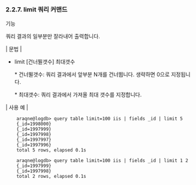 ### 2.2.7. limit 쿼리 커맨드

기능

쿼리 결과의 일부분만 잘라내어 출력합니다.

\| 문법 \|

* limit [건너뛸갯수] 최대갯수

    \* 건너뛸갯수: 쿼리 결과에서 앞부분 N개를 건너뜁니다. 생략하면 0으로 지정됩니다.
    
    \* 최대갯수: 쿼리 결과에서 가져올 최대 갯수를 지정합니다.

\| 사용 예 \|

~~~
    araqne@logdb> query table limit=100 iis | fields _id | limit 5
    {_id=1998000}
    {_id=1997999}
    {_id=1997998}
    {_id=1997997}
    {_id=1997996}
    total 5 rows, elapsed 0.1s

    araqne@logdb> query table limit=100 iis | fields _id | limit 1 2
    {_id=1997999}
    {_id=1997998}
    total 2 rows, elapsed 0.1s
~~~

